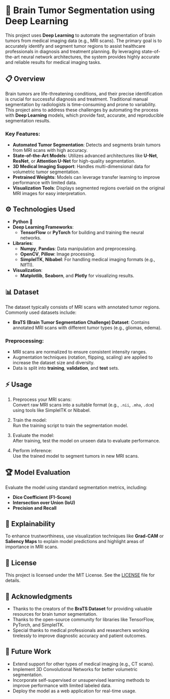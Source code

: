 # 🧠 Brain Tumor Segmentation using Deep Learning  

This project uses **Deep Learning** to automate the segmentation of brain tumors from medical imaging data (e.g., MRI scans). The primary goal is to accurately identify and segment tumor regions to assist healthcare professionals in diagnosis and treatment planning. By leveraging state-of-the-art neural network architectures, the system provides highly accurate and reliable results for medical imaging tasks.

## 📋 Overview  

Brain tumors are life-threatening conditions, and their precise identification is crucial for successful diagnosis and treatment. Traditional manual segmentation by radiologists is time-consuming and prone to variability. This project aims to address these challenges by automating the process with **Deep Learning** models, which provide fast, accurate, and reproducible segmentation results.  

### Key Features:
- **Automated Tumor Segmentation**: Detects and segments brain tumors from MRI scans with high accuracy.  
- **State-of-the-Art Models**: Utilizes advanced architectures like **U-Net**, **ResNet**, or **Attention U-Net** for high-quality segmentation.  
- **3D Medical Imaging Support**: Handles multi-dimensional data for volumetric tumor segmentation.  
- **Pretrained Weights**: Models can leverage transfer learning to improve performance with limited data.  
- **Visualization Tools**: Displays segmented regions overlaid on the original MRI images for easy interpretation.  

## ⚙️ Technologies Used  

- **Python** 🐍  
- **Deep Learning Frameworks**:  
  - **TensorFlow** or **PyTorch** for building and training the neural networks.  
- **Libraries**:  
  - **Numpy**, **Pandas**: Data manipulation and preprocessing.  
  - **OpenCV**, **Pillow**: Image processing.  
  - **SimpleITK**, **Nibabel**: For handling medical imaging formats (e.g., NIfTI).  
- **Visualization**:  
  - **Matplotlib**, **Seaborn**, and **Plotly** for visualizing results.  

## 📊 Dataset  

The dataset typically consists of MRI scans with annotated tumor regions. Commonly used datasets include:  
- **BraTS (Brain Tumor Segmentation Challenge) Dataset**: Contains annotated MRI scans with different tumor types (e.g., gliomas, edema).  

### Preprocessing:  
- MRI scans are normalized to ensure consistent intensity ranges.  
- Augmentation techniques (rotation, flipping, scaling) are applied to increase the dataset size and diversity.  
- Data is split into **training**, **validation**, and **test** sets.  


## ⚡ Usage  

1. Preprocess your MRI scans:  
   Convert raw MRI scans into a suitable format (e.g., `.nii`, `.mha`, `.dcm`) using tools like SimpleITK or Nibabel.  

2. Train the model:  
   Run the training script to train the segmentation model.  
  

3. Evaluate the model:  
   After training, test the model on unseen data to evaluate performance.  
  

4. Perform inference:  
   Use the trained model to segment tumors in new MRI scans.  
  

## 🏆 Model Evaluation  

Evaluate the model using standard segmentation metrics, including:  
- **Dice Coefficient (F1-Score)**  
- **Intersection over Union (IoU)**  
- **Precision and Recall**  



## 🧠 Explainability  

To enhance trustworthiness, use visualization techniques like **Grad-CAM** or **Saliency Maps** to explain model predictions and highlight areas of importance in MRI scans.  

## 🔐 License  

This project is licensed under the MIT License. See the [LICENSE](LICENSE) file for details.  


## 💬 Acknowledgments  

- Thanks to the creators of the **BraTS Dataset** for providing valuable resources for brain tumor segmentation.  
- Thanks to the open-source community for libraries like TensorFlow, PyTorch, and SimpleITK.  
- Special thanks to medical professionals and researchers working tirelessly to improve diagnostic accuracy and patient outcomes.  

## 🚀 Future Work  

- Extend support for other types of medical imaging (e.g., CT scans).  
- Implement 3D Convolutional Networks for better volumetric segmentation.  
- Incorporate self-supervised or unsupervised learning methods to improve performance with limited labeled data.  
- Deploy the model as a web application for real-time usage.  

